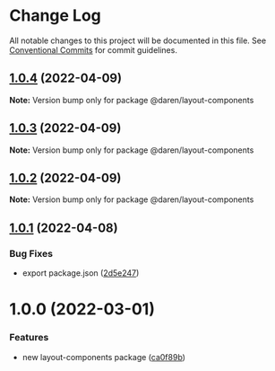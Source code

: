 # Change Log

All notable changes to this project will be documented in this file.
See [Conventional Commits](https://conventionalcommits.org) for commit guidelines.

## [1.0.4](https://github.com/darenmalfait/darenui/compare/@daren/layout-components@1.0.3...@daren/layout-components@1.0.4) (2022-04-09)

**Note:** Version bump only for package @daren/layout-components





## [1.0.3](https://github.com/darenmalfait/darenui/compare/@daren/layout-components@1.0.2...@daren/layout-components@1.0.3) (2022-04-09)

**Note:** Version bump only for package @daren/layout-components





## [1.0.2](https://github.com/darenmalfait/darenui/compare/@daren/layout-components@1.0.1...@daren/layout-components@1.0.2) (2022-04-09)

**Note:** Version bump only for package @daren/layout-components





## [1.0.1](https://github.com/darenmalfait/darenui/compare/@daren/layout-components@1.0.0...@daren/layout-components@1.0.1) (2022-04-08)


### Bug Fixes

* export package.json ([2d5e247](https://github.com/darenmalfait/darenui/commit/2d5e24797a289b7507666bf67d954fc93be33d8f))





# 1.0.0 (2022-03-01)


### Features

* new layout-components package ([ca0f89b](https://github.com/darenmalfait/darenui/commit/ca0f89b74932101ca733d57901d979f818956995))
